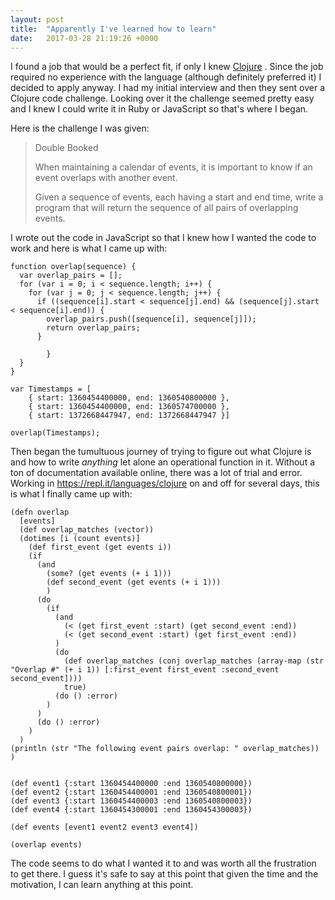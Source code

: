 ```yaml
---
layout: post
title:  "Apparently I've learned how to learn"
date:   2017-03-28 21:19:26 +0000
---
```



I found a job that would be a perfect fit, if only I knew [Clojure](https://clojure.org/) . Since the job required no experience with the language (although definitely preferred it) I decided to apply anyway. I had my initial interview and then they sent over a Clojure code challenge. Looking over it the challenge seemed pretty easy and I knew I could write it in Ruby or JavaScript so that's where I began. 

Here is the challenge I was given:

> Double Booked
> 
> When maintaining a calendar of events, it is important to know if an event overlaps with another event.
> 
> Given a sequence of events, each having a start and end time, write a program that will return the sequence of all pairs of overlapping events.


I wrote out the code in JavaScript so that I knew how I wanted the code to work and here is what I came up with: 

```
function overlap(sequence) {
  var overlap_pairs = [];
  for (var i = 0; i < sequence.length; i++) {
    for (var j = 0; j < sequence.length; j++) {
      if ((sequence[i].start < sequence[j].end) && (sequence[j].start < sequence[i].end)) {
        overlap_pairs.push([sequence[i], sequence[j]]);
        return overlap_pairs;
      }
			
	    }
  }
}

var Timestamps = [
    { start: 1360454400000, end: 1360540800000 },
    { start: 1360454400000, end: 1360574700000 },
    { start: 1372668447947, end: 1372668447947 }]

overlap(Timestamps);
```
	
Then began the tumultuous journey of trying to figure out what Clojure is and how to write *anything* let alone an operational function in it. Without a ton of documentation available online, there was a lot of trial and error. Working in https://repl.it/languages/clojure on and off for several days, this is what I finally came up with: 

```
(defn overlap
  [events]
  (def overlap_matches (vector))
  (dotimes [i (count events)]
    (def first_event (get events i))
    (if
      (and
        (some? (get events (+ i 1)))
        (def second_event (get events (+ i 1)))
        )
      (do   
        (if
          (and
            (< (get first_event :start) (get second_event :end))
            (< (get second_event :start) (get first_event :end))
          )
          (do
            (def overlap_matches (conj overlap_matches (array-map (str "Overlap #" (+ i 1)) [:first_event first_event :second_event second_event])))
            true)
          (do () :error)
        )
      )
      (do () :error) 
    )
  )
(println (str "The following event pairs overlap: " overlap_matches))
)


(def event1 {:start 1360454400000 :end 1360540800000})
(def event2 {:start 1360454400001 :end 1360540800001})
(def event3 {:start 1360454400003 :end 1360540800003})
(def event4 {:start 1360454300001 :end 1360454300003})

(def events [event1 event2 event3 event4])
    
(overlap events)
```
	
	
The code seems to do what I wanted it to and was worth all the frustration to get there. I guess it's safe to say at this point that given the time and the motivation, I can learn anything at this point. 
